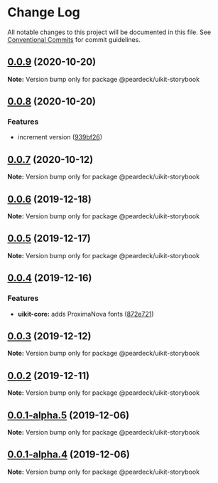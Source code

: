 # Change Log

All notable changes to this project will be documented in this file.
See [Conventional Commits](https://conventionalcommits.org) for commit guidelines.

## [0.0.9](https://github.com/peardeck/peardeck-uikit/compare/@peardeck/uikit-storybook@0.0.8...@peardeck/uikit-storybook@0.0.9) (2020-10-20)

**Note:** Version bump only for package @peardeck/uikit-storybook





## [0.0.8](https://github.com/peardeck/peardeck-uikit/compare/@peardeck/uikit-storybook@0.0.6...@peardeck/uikit-storybook@0.0.8) (2020-10-20)


### Features

* increment version ([939bf26](https://github.com/peardeck/peardeck-uikit/commit/939bf26356033e38a2f29b9379845d3d605c3da6))





## [0.0.7](https://github.com/peardeck/peardeck-uikit/compare/@peardeck/uikit-storybook@0.0.6...@peardeck/uikit-storybook@0.0.7) (2020-10-12)

**Note:** Version bump only for package @peardeck/uikit-storybook





## [0.0.6](https://github.com/peardeck/peardeck-uikit/compare/@peardeck/uikit-storybook@0.0.5...@peardeck/uikit-storybook@0.0.6) (2019-12-18)

**Note:** Version bump only for package @peardeck/uikit-storybook





## [0.0.5](https://github.com/peardeck/peardeck-uikit/compare/@peardeck/uikit-storybook@0.0.4...@peardeck/uikit-storybook@0.0.5) (2019-12-17)

**Note:** Version bump only for package @peardeck/uikit-storybook





## [0.0.4](https://github.com/peardeck/peardeck-uikit/compare/@peardeck/uikit-storybook@0.0.3...@peardeck/uikit-storybook@0.0.4) (2019-12-16)


### Features

* **uikit-core:** adds ProximaNova fonts ([872e721](https://github.com/peardeck/peardeck-uikit/commit/872e72185c65bbb06d72e08bc001147b5775d77f))





## [0.0.3](https://github.com/peardeck/peardeck-uikit/compare/@peardeck/uikit-storybook@0.0.2...@peardeck/uikit-storybook@0.0.3) (2019-12-12)

**Note:** Version bump only for package @peardeck/uikit-storybook





## [0.0.2](https://github.com/peardeck/peardeck-uikit/compare/@peardeck/uikit-storybook@0.0.1-alpha.5...@peardeck/uikit-storybook@0.0.2) (2019-12-11)

**Note:** Version bump only for package @peardeck/uikit-storybook





## [0.0.1-alpha.5](https://github.com/peardeck/peardeck-uikit/compare/@peardeck/uikit-storybook@0.0.1-alpha.4...@peardeck/uikit-storybook@0.0.1-alpha.5) (2019-12-06)

**Note:** Version bump only for package @peardeck/uikit-storybook





## [0.0.1-alpha.4](https://github.com/peardeck/peardeck-uikit/compare/@peardeck/uikit-storybook@0.0.1-alpha.3...@peardeck/uikit-storybook@0.0.1-alpha.4) (2019-12-06)

**Note:** Version bump only for package @peardeck/uikit-storybook
